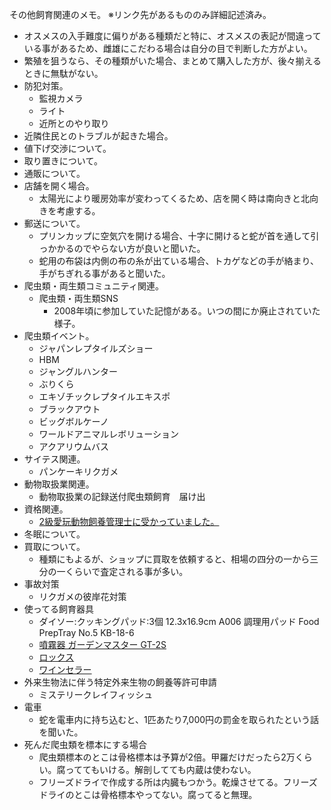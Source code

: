 ---
---

その他飼育関連のメモ。
※リンク先があるもののみ詳細記述済み。  

* オスメスの入手難度に偏りがある種類だと特に、オスメスの表記が間違っている事があるため、雌雄にこだわる場合は自分の目で判断した方がよい。
* 繁殖を狙うなら、その種類がいた場合、まとめて購入した方が、後々揃えるときに無駄がない。
* 防犯対策。
    - 監視カメラ
    - ライト
    - 近所とのやり取り
* 近隣住民とのトラブルが起きた場合。
* 値下げ交渉について。
* 取り置きについて。
* 通販について。
* 店舗を開く場合。
    - 太陽光により暖房効率が変わってくるため、店を開く時は南向きと北向きを考慮する。
* 郵送について。
    - プリンカップに空気穴を開ける場合、十字に開けると蛇が首を通して引っかかるのでやらない方が良いと聞いた。
    - 蛇用の布袋は内側の布の糸が出ている場合、トカゲなどの手が絡まり、手がちぎれる事があると聞いた。
* 爬虫類・両生類コミュニティ関連。
    - 爬虫類・両生類SNS
        - 2008年頃に参加していた記憶がある。いつの間にか廃止されていた様子。
* 爬虫類イベント。
    - ジャパンレプタイルズショー
    - HBM
    - ジャングルハンター
    - ぶりくら
    - エキゾチックレプタイルエキスポ
    - ブラックアウト
    - ビッグボルケーノ
    - ワールドアニマルレボリューション
    - アクアリウムバス
* サイテス関連。
    - パンケーキリクガメ
* 動物取扱業関連。
    - 動物取扱業の記録送付爬虫類飼育　届け出
* 資格関連。
    - [2級愛玩動物飼養管理士に受かっていました。](https://mitsuaki1229.hatenablog.com/entry/2021/01/31/211413)
* 冬眠について。
* 買取について。
    - 種類にもよるが、ショップに買取を依頼すると、相場の四分の一から三分の一くらいで査定される事が多い。
* 事故対策
    - リクガメの彼岸花対策
* 使ってる飼育器具
    - ダイソー:クッキングパッド:3個 12.3x16.9cm A006 調理用パッド Food PrepTray No.5 KB-18-6
    - [噴霧器 ガーデンマスター GT-2S](https://amzn.to/3tpULg8)
    - [ロックス](https://amzn.to/3jhGQDS)
    - [ワインセラー](https://amzn.to/39IxC0v)
* 外来生物法に伴う特定外来生物の飼養等許可申請
    - ミステリークレイフィッシュ
* 電車
    - 蛇を電車内に持ち込むと、1匹あたり7,000円の罰金を取られたという話を聞いた。
* 死んだ爬虫類を標本にする場合
    - 爬虫類標本のとこは骨格標本は予算が2倍。甲羅だけだったら2万くらい。腐っててもいける。解剖してても内蔵は使わない。
    - フリーズドライで作成する所は内臓もつかう。乾燥させてる。フリーズドライのとこは骨格標本やってない。腐ってると無理。
